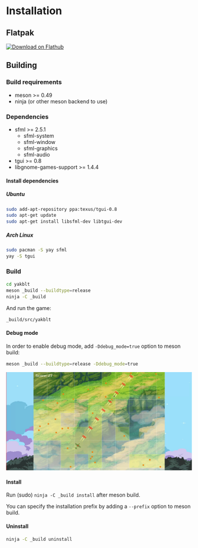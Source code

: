 # Installation

## Flatpak

[![Download on Flathub](https://flathub.org/assets/badges/flathub-badge-en.svg)](https://flathub.org/apps/details/org.kosmospredanie.Yakblt)

## Building

### Build requirements

- meson >= 0.49
- ninja (or other meson backend to use)

### Dependencies

- sfml >= 2.5.1
	- sfml-system
	- sfml-window
	- sfml-graphics
	- sfml-audio
- tgui >= 0.8
- libgnome-games-support >= 1.4.4

#### Install dependencies

##### Ubuntu

```sh
sudo add-apt-repository ppa:texus/tgui-0.8
sudo apt-get update
sudo apt-get install libsfml-dev libtgui-dev
```

##### Arch Linux

```sh
sudo pacman -S yay sfml
yay -S tgui
```

### Build

```sh
cd yakblt
meson _build --buildtype=release
ninja -C _build
```

And run the game:

```sh
_build/src/yakblt
```

#### Debug mode

In order to enable debug mode, add `-Ddebug_mode=true` option to meson build:

```sh
meson _build --buildtype=release -Ddebug_mode=true
```

![Debug mode](debug.jpg)

#### Install

Run (sudo) `ninja -C _build install` after meson build.

You can specify the installation prefix by adding a `--prefix` option to meson
build.

#### Uninstall

```sh
ninja -C _build uninstall
```
